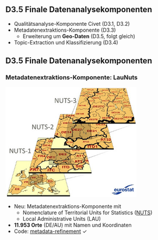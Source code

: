 ## D3.5 Finale Datenanalysekomponenten

- Qualitätsanalyse-Komponente Civet (D3.1, D3.2)
- Metadatenextraktions-Komponente (D3.3)
    - Erweiterung um **Geo-Daten** (D3.5, folgt gleich)
- Topic-Extraction und Klassifizierung (D3.4)

## D3.5 Finale Datenanalysekomponenten

### Metadatenextraktions-Komponente: LauNuts

![](../Medien/AP3.5-Nuts.jpg)

- Neu: Metadatenextraktions-Komponente mit  
    - Nomenclature of Territorial Units for Statistics ([NUTS](https://ec.europa.eu/eurostat/web/nuts/background))
    - Local Administrative Units (LAU)
- **11.953 Orte** (DE/AU) mit Namen und Koordinaten
- Code: [metadata-refinement](https://github.com/projekt-opal/metadata-refinement)  ✓

